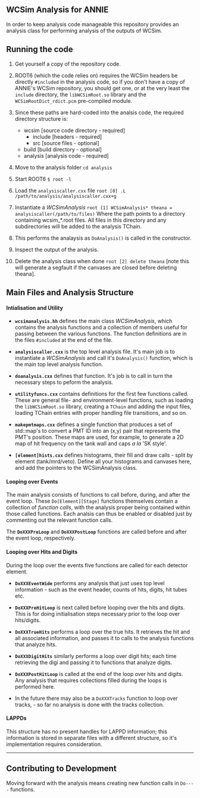 ## WCSim Analysis for ANNIE
In order to keep analysis code manageable this repository provides an analysis class for performing analysis of the outputs of WCSim. 

## Running the code
1. Get yourself a copy of the repository code. 

2. ROOT6 (which the code relies on) requires the WCSim headers be directly `#included` in the analysis code, so if you don't have a copy of ANNIE's WCSim repository, you should get one, or at the very least the `include` directory, the `libWCSimRoot.so` library and the `WCSimRootDict_rdict.pcm` pre-compiled module. 

3. Since these paths are hard-coded into the analsis code, the required directory structure is: 
    * wcsim     [source code directory - required]
        * include [headers - required]
        * src     [source files - optional]
    * build     [build directory - optional]
    * analysis   [analysis code - required]

4. Move to the analysis folder
```cd analysis```

5. Start ROOT6
```$ root -l```

6. Load the `analysiscaller.cxx` file
```root [0] .L /path/to/analysis/analysiscaller.cxx+g```

7. Instantiate a _WCSimAnalysis_
```root [1] WCSimAnalysis* theana = analysiscaller(/path/to/files)```
Where the path points to a directory containing wcsim_*.root files. All files in this directory and any subdirectories will be added to the analysis TChain.

8. This performs the analaysis as `DoAnalysis()` is called in the constructor. 

9. Inspect the output of the analysis.

10. Delete the analysis class when done
`root [2] delete theana`
[note this will generate a segfault if the canvases are closed before deleting theana].

## Main Files and Analysis Structure

#### Intialisation and Utility

* **`wcsimanalysis.hh`** defines the main class _WCSimAnalysis_, which contains the analysis functions and a collection of members useful for passing between the various functions. The function definitions are in the files `#included` at the end of the file.

* **`analysiscaller.cxx`** is the top level analysis file. It's main job is to instantiate a _WCSimAnalysis_ and call it's `DoAnalysis()` function, which is the main top level analysis function.

* **`doanalysis.cxx`** defines that function. It's job is to call in turn the necessary steps to peform the analysis.

* **`utilityfuncs.cxx`** contains definitions for the first few functions called. These are general file- and environment-level functions, such as loading the `libWCSimRoot.so` library, creating a `TChain` and adding the input files, loading TChain entries with proper handling file transitions, and so on.

* **`makepmtmaps.cxx`** defines a single function that produces a set of std::map's to convert a PMT ID into an (x,y) pair that represents the PMT's position. These maps are used, for example, to generate a 2D map of hit frequency on the tank wall and caps _a la_ 'SK style'. 

* **`[element]hists.cxx`** defines histograms, their fill and draw calls - split by element (tank/mrd/veto). Define all your histograms and canvases here, and add the pointers to the WCSimAnalysis class. 

#### Looping over Events
The main analysis consists of functions to call before, during, and after the event loop. These `Do[Element][Stage]` functions themselves contain a collection of _function calls_, with the analysis proper being contained within those called functions. Each analsis can thus be enabled or disabled just by commenting out the relevant function calls. 

The **`DoXXXPreLoop`** and **`DoXXXPostLoop`** functions are called before and after the event loop, respectively.

#### Looping over Hits and Digits
During the loop over the events five functions are called for each detector element. 

* **`DoXXXEventWide`** performs any analysis that just uses top level information - such as the event header, counts of hits, digits, hit tubes etc.

* **`DoXXXPreHitLoop`** is next called before looping over the hits and digits. This is for doing initialisation steps necessary prior to the loop over hits/digits. 

* **`DoXXXTrueHits`** performs a loop over the true hits. It retrieves the hit and all associated information, and passes it to calls to the analysis functions that analyze hits.

* **`DoXXXDigitHits`** similarly performs a loop over digit hits; each time retrieving the digi and passing it to functions that analyze digits. 

* **`DoXXXPostHitLoop`** is called at the end of the loop over hits and digits. Any analysis that requires collections filled during the loops is performed here.

* In the future there may also be a `DoXXXTracks` function to loop over tracks, - so far no analysis is done with the tracks collection. 

#### LAPPDs

This structure has no present handles for LAPPD information; this information is stored in separate files with a different structure, so it's implementation requires consideration.

____

## Contributing to Development
Moving forward with the analysis means creating new function calls in `Do----` functions.
